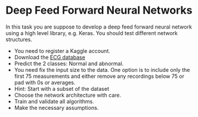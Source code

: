 # Deep Feed Forward Neural Networks

In this task you are suppose to develop a deep feed forward neural network using
a high level library, e.g. Keras. You should test different network structures.

- You need to register a Kaggle account.
- Download the [ECG database](https://www.cs.cmu.edu/~bobski/data/data.html)
- Predict the 2 classes: Normal and abnormal.
- You need fix the input size to the data. One option is to include only the first 75 measurements and either
remove any recordings below 75 or pad with 0s or averages.
- Hint: Start with a subset of the dataset
- Choose the network architecture with care.
- Train and validate all algorithms.
- Make the necessary assumptions.